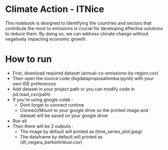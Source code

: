 # Climate Action - ITNice
This notebook is designed to identifying the countries and sectors that contribute the most to emissions is crucial for developing effective solutions to reduce them. By doing so, we can address climate change without negatively impacting economic growth.

# How to run
- First, download required dataset (annual-co-emissions-by-region.csv) 
- Then open the source code (bigdataproposallomba.ipynb) with your own IDE preferences
- Add dataset in your project path or you can modify code in pd.read_csv(path)
- If you're using google colab : 
  - Dont forget to connect runtime
  - Connect/Mount to your google drive so the printed image and dataset will be saved on your google drive
- Run all
- Then there will be 2 outputs :
  - The image by default will printed as (time_series_plot.jpeg)
  - The dataframe by default will printed as (df_negara_berkontribusi.csv)
